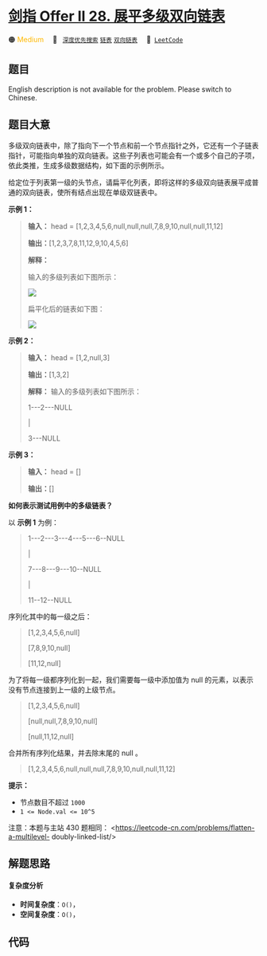 # [剑指 Offer II 28. 展平多级双向链表](https://leetcode.cn/problems/Qv1Da2)

🟠 <font color=#ffb800>Medium</font>&emsp; 🔖&ensp; [`深度优先搜索`](/outline/tag/depth-first-search.md) [`链表`](/outline/tag/linked-list.md) [`双向链表`](/outline/tag/doubly-linked-list.md)&emsp; 🔗&ensp;[`LeetCode`](https://leetcode.cn/problems/Qv1Da2)

## 题目

English description is not available for the problem. Please switch to
Chinese.


## 题目大意

多级双向链表中，除了指向下一个节点和前一个节点指针之外，它还有一个子链表指针，可能指向单独的双向链表。这些子列表也可能会有一个或多个自己的子项，依此类推，生成多级数据结构，如下面的示例所示。

给定位于列表第一级的头节点，请扁平化列表，即将这样的多级双向链表展平成普通的双向链表，使所有结点出现在单级双链表中。



**示例 1：**

> 
> 
> 
> 
> 
> **输入：** head = [1,2,3,4,5,6,null,null,null,7,8,9,10,null,null,11,12]
> 
> **输出：**[1,2,3,7,8,11,12,9,10,4,5,6]
> 
> **解释：**
> 
> 输入的多级列表如下图所示：
> 
> 
> 
> ![](https://assets.leetcode-cn.com/aliyun-lc-upload/uploads/2018/10/12/multilevellinkedlist.png)
> 
> 
> 
> 扁平化后的链表如下图：
> 
> 
> 
> ![](https://assets.leetcode-cn.com/aliyun-lc-upload/uploads/2018/10/12/multilevellinkedlistflattened.png)
> 
> 

**示例 2：**

> 
> 
> 
> 
> 
> **输入：** head = [1,2,null,3]
> 
> **输出：**[1,3,2]
> 
> **解释：** 输入的多级列表如下图所示：
> 
> 
> 
>   1---2---NULL
> 
>   |
> 
>   3---NULL
> 
> 

**示例 3：**

> 
> 
> 
> 
> 
> **输入：** head = []
> 
> **输出：**[]
> 
> 



**如何表示测试用例中的多级链表？**

以 **示例 1** 为例：

> 
> 
> 
> 
> 
>  1---2---3---4---5---6--NULL
> 
> > 
> > 
>  |
> 
> > 
> > 
>  7---8---9---10--NULL
> 
> > 
> > 
> > 
>  |
> 
> > 
> > 
> > 
>  11--12--NULL

序列化其中的每一级之后：

> 
> 
> 
> 
> 
> [1,2,3,4,5,6,null]
> 
> [7,8,9,10,null]
> 
> [11,12,null]
> 
> 

为了将每一级都序列化到一起，我们需要每一级中添加值为 null 的元素，以表示没有节点连接到上一级的上级节点。

> 
> 
> 
> 
> 
> [1,2,3,4,5,6,null]
> 
> [null,null,7,8,9,10,null]
> 
> [null,11,12,null]
> 
> 

合并所有序列化结果，并去除末尾的 null 。

> 
> 
> 
> 
> 
> [1,2,3,4,5,6,null,null,null,7,8,9,10,null,null,11,12]



**提示：**

  * 节点数目不超过 `1000`
  * `1 <= Node.val <= 10^5`



注意：本题与主站 430 题相同： <https://leetcode-cn.com/problems/flatten-a-multilevel-
doubly-linked-list/>


## 解题思路

#### 复杂度分析

- **时间复杂度**：`O()`，
- **空间复杂度**：`O()`，

## 代码

```javascript

```